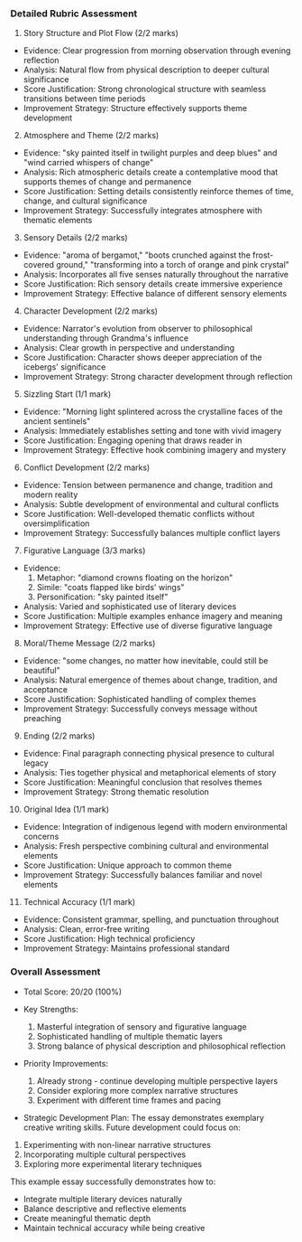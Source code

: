 ### Detailed Rubric Assessment

1. Story Structure and Plot Flow (2/2 marks)

- Evidence: Clear progression from morning observation through evening reflection
- Analysis: Natural flow from physical description to deeper cultural significance
- Score Justification: Strong chronological structure with seamless transitions between time periods
- Improvement Strategy: Structure effectively supports theme development

2. Atmosphere and Theme (2/2 marks)

- Evidence: "sky painted itself in twilight purples and deep blues" and "wind carried whispers of change"
- Analysis: Rich atmospheric details create a contemplative mood that supports themes of change and permanence
- Score Justification: Setting details consistently reinforce themes of time, change, and cultural significance
- Improvement Strategy: Successfully integrates atmosphere with thematic elements

3. Sensory Details (2/2 marks)

- Evidence: "aroma of bergamot," "boots crunched against the frost-covered ground," "transforming into a torch of orange and pink crystal"
- Analysis: Incorporates all five senses naturally throughout the narrative
- Score Justification: Rich sensory details create immersive experience
- Improvement Strategy: Effective balance of different sensory elements

4. Character Development (2/2 marks)

- Evidence: Narrator's evolution from observer to philosophical understanding through Grandma's influence
- Analysis: Clear growth in perspective and understanding
- Score Justification: Character shows deeper appreciation of the icebergs' significance
- Improvement Strategy: Strong character development through reflection

5. Sizzling Start (1/1 mark)

- Evidence: "Morning light splintered across the crystalline faces of the ancient sentinels"
- Analysis: Immediately establishes setting and tone with vivid imagery
- Score Justification: Engaging opening that draws reader in
- Improvement Strategy: Effective hook combining imagery and mystery

6. Conflict Development (2/2 marks)

- Evidence: Tension between permanence and change, tradition and modern reality
- Analysis: Subtle development of environmental and cultural conflicts
- Score Justification: Well-developed thematic conflicts without oversimplification
- Improvement Strategy: Successfully balances multiple conflict layers

7. Figurative Language (3/3 marks)

- Evidence:
  1. Metaphor: "diamond crowns floating on the horizon"
  2. Simile: "coats flapped like birds' wings"
  3. Personification: "sky painted itself"
- Analysis: Varied and sophisticated use of literary devices
- Score Justification: Multiple examples enhance imagery and meaning
- Improvement Strategy: Effective use of diverse figurative language

8. Moral/Theme Message (2/2 marks)

- Evidence: "some changes, no matter how inevitable, could still be beautiful"
- Analysis: Natural emergence of themes about change, tradition, and acceptance
- Score Justification: Sophisticated handling of complex themes
- Improvement Strategy: Successfully conveys message without preaching

9. Ending (2/2 marks)

- Evidence: Final paragraph connecting physical presence to cultural legacy
- Analysis: Ties together physical and metaphorical elements of story
- Score Justification: Meaningful conclusion that resolves themes
- Improvement Strategy: Strong thematic resolution

10. Original Idea (1/1 mark)

- Evidence: Integration of indigenous legend with modern environmental concerns
- Analysis: Fresh perspective combining cultural and environmental elements
- Score Justification: Unique approach to common theme
- Improvement Strategy: Successfully balances familiar and novel elements

11. Technical Accuracy (1/1 mark)

- Evidence: Consistent grammar, spelling, and punctuation throughout
- Analysis: Clean, error-free writing
- Score Justification: High technical proficiency
- Improvement Strategy: Maintains professional standard

### Overall Assessment

- Total Score: 20/20 (100%)
- Key Strengths:

  1. Masterful integration of sensory and figurative language
  2. Sophisticated handling of multiple thematic layers
  3. Strong balance of physical description and philosophical reflection

- Priority Improvements:

  1. Already strong - continue developing multiple perspective layers
  2. Consider exploring more complex narrative structures
  3. Experiment with different time frames and pacing

- Strategic Development Plan:
  The essay demonstrates exemplary creative writing skills. Future development could focus on:

1. Experimenting with non-linear narrative structures
2. Incorporating multiple cultural perspectives
3. Exploring more experimental literary techniques

This example essay successfully demonstrates how to:

- Integrate multiple literary devices naturally
- Balance descriptive and reflective elements
- Create meaningful thematic depth
- Maintain technical accuracy while being creative
